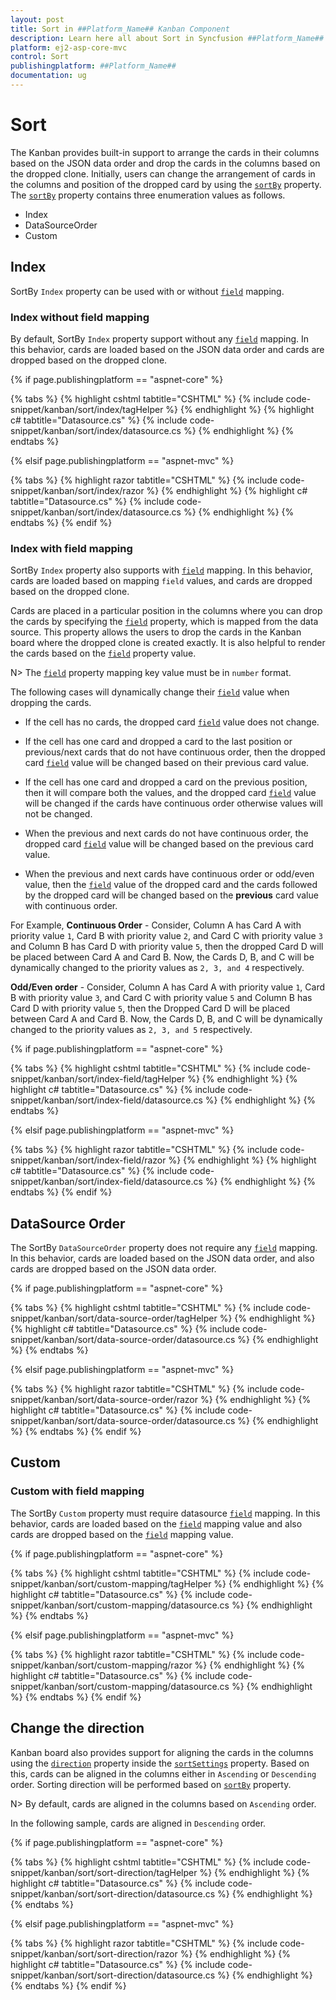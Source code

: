 ```yaml
---
layout: post
title: Sort in ##Platform_Name## Kanban Component
description: Learn here all about Sort in Syncfusion ##Platform_Name## Kanban component of Syncfusion Essential JS 2 and more.
platform: ej2-asp-core-mvc
control: Sort
publishingplatform: ##Platform_Name##
documentation: ug
---
```



# Sort

The Kanban provides built-in support to arrange the cards in their columns based on the JSON data order and drop the cards in the columns based on the dropped clone. Initially, users can change the arrangement of cards in the columns and position of the dropped card by using the [`sortBy`](../api/kanban/sortSettingsModel/#sortby) property. The [`sortBy`](../api/kanban/sortSettingsModel/#sortby) property contains three enumeration values as follows.

* Index
* DataSourceOrder
* Custom

## Index

SortBy `Index` property can be used with or without [`field`](../api/kanban/sortSettingsModel/#field) mapping.

### Index without field mapping

By default, SortBy `Index` property support without any [`field`](../api/kanban/sortSettingsModel/#field) mapping. In this behavior, cards are loaded based on the JSON data order and cards are dropped based on the dropped clone.

{% if page.publishingplatform == "aspnet-core" %}

{% tabs %}
{% highlight cshtml tabtitle="CSHTML" %}
{% include code-snippet/kanban/sort/index/tagHelper %}
{% endhighlight %}
{% highlight c# tabtitle="Datasource.cs" %}
{% include code-snippet/kanban/sort/index/datasource.cs %}
{% endhighlight %}
{% endtabs %}

{% elsif page.publishingplatform == "aspnet-mvc" %}

{% tabs %}
{% highlight razor tabtitle="CSHTML" %}
{% include code-snippet/kanban/sort/index/razor %}
{% endhighlight %}
{% highlight c# tabtitle="Datasource.cs" %}
{% include code-snippet/kanban/sort/index/datasource.cs %}
{% endhighlight %}
{% endtabs %}
{% endif %}



### Index with field mapping

SortBy `Index` property also supports with [`field`](../api/kanban/sortSettingsModel/#field) mapping. In this behavior, cards are loaded based on mapping `field` values, and cards are dropped based on the dropped clone.

Cards are placed in a particular position in the columns where you can drop the cards by specifying the [`field`](../api/kanban/sortSettingsModel/#field) property, which is mapped from the data source. This property allows the users to drop the cards in the Kanban board where the dropped clone is created exactly. It is also helpful to render the cards based on the [`field`](../api/kanban/sortSettingsModel/#field) property value.

N> The [`field`](../api/kanban/sortSettingsModel/#field) property mapping key value must be in `number` format.

The following cases will dynamically change their [`field`](../api/kanban/sortSettingsModel/#field) value when dropping the cards.

* If the cell has no cards, the dropped card [`field`](../api/kanban/sortSettingsModel/#field) value does not change.

* If the cell has one card and dropped a card to the last position or previous/next cards that do not have continuous order, then the dropped card [`field`](../api/kanban/sortSettingsModel/#field) value will be changed based on their previous card value.

* If the cell has one card and dropped a card on the previous position, then it will compare both the values, and the dropped card [`field`](../api/kanban/sortSettingsModel/#field) value will be changed if the cards have continuous order otherwise values will not be changed.

* When the previous and next cards do not have continuous order, the dropped card [`field`](../api/kanban/sortSettingsModel/#field) value will be changed based on the previous card value.

* When the previous and next cards have continuous order or odd/even value, then the [`field`](../api/kanban/sortSettingsModel/#field) value of the dropped card and the cards followed by the dropped card will be changed based on the **previous** card value with continuous order.

For Example,
**Continuous Order** -
Consider,  Column A has Card A with priority value `1`, Card B with priority value `2`, and Card C with priority value `3` and Column B has Card D with priority value `5`, then the dropped Card D will be placed between Card A and Card B. Now, the Cards D, B, and C will be dynamically changed to the priority values as `2, 3, and 4` respectively.

**Odd/Even order** -
Consider, Column A has Card A with priority value `1`, Card B with priority value `3`, and Card C with priority value `5` and Column B has Card D with priority value `5`, then the Dropped Card D will be placed between Card A and Card B. Now, the Cards D, B, and C will be dynamically changed to the priority values as `2, 3, and 5` respectively.

{% if page.publishingplatform == "aspnet-core" %}

{% tabs %}
{% highlight cshtml tabtitle="CSHTML" %}
{% include code-snippet/kanban/sort/index-field/tagHelper %}
{% endhighlight %}
{% highlight c# tabtitle="Datasource.cs" %}
{% include code-snippet/kanban/sort/index-field/datasource.cs %}
{% endhighlight %}
{% endtabs %}

{% elsif page.publishingplatform == "aspnet-mvc" %}

{% tabs %}
{% highlight razor tabtitle="CSHTML" %}
{% include code-snippet/kanban/sort/index-field/razor %}
{% endhighlight %}
{% highlight c# tabtitle="Datasource.cs" %}
{% include code-snippet/kanban/sort/index-field/datasource.cs %}
{% endhighlight %}
{% endtabs %}
{% endif %}



## DataSource Order

The SortBy `DataSourceOrder` property does not require any [`field`](../api/kanban/sortSettingsModel/#field) mapping. In this behavior, cards are loaded based on the JSON data order, and also cards are dropped based on the JSON data order.

{% if page.publishingplatform == "aspnet-core" %}

{% tabs %}
{% highlight cshtml tabtitle="CSHTML" %}
{% include code-snippet/kanban/sort/data-source-order/tagHelper %}
{% endhighlight %}
{% highlight c# tabtitle="Datasource.cs" %}
{% include code-snippet/kanban/sort/data-source-order/datasource.cs %}
{% endhighlight %}
{% endtabs %}

{% elsif page.publishingplatform == "aspnet-mvc" %}

{% tabs %}
{% highlight razor tabtitle="CSHTML" %}
{% include code-snippet/kanban/sort/data-source-order/razor %}
{% endhighlight %}
{% highlight c# tabtitle="Datasource.cs" %}
{% include code-snippet/kanban/sort/data-source-order/datasource.cs %}
{% endhighlight %}
{% endtabs %}
{% endif %}



## Custom

### Custom with field mapping

The SortBy `Custom` property must require datasource [`field`](../api/kanban/sortSettingsModel/#field) mapping. In this behavior, cards are loaded based on the [`field`](../api/kanban/sortSettingsModel/#field) mapping value and also cards are dropped based on the [`field`](../api/kanban/sortSettingsModel/#field) mapping value.

{% if page.publishingplatform == "aspnet-core" %}

{% tabs %}
{% highlight cshtml tabtitle="CSHTML" %}
{% include code-snippet/kanban/sort/custom-mapping/tagHelper %}
{% endhighlight %}
{% highlight c# tabtitle="Datasource.cs" %}
{% include code-snippet/kanban/sort/custom-mapping/datasource.cs %}
{% endhighlight %}
{% endtabs %}

{% elsif page.publishingplatform == "aspnet-mvc" %}

{% tabs %}
{% highlight razor tabtitle="CSHTML" %}
{% include code-snippet/kanban/sort/custom-mapping/razor %}
{% endhighlight %}
{% highlight c# tabtitle="Datasource.cs" %}
{% include code-snippet/kanban/sort/custom-mapping/datasource.cs %}
{% endhighlight %}
{% endtabs %}
{% endif %}



## Change the direction

Kanban board also provides support for aligning the cards in the columns using the [`direction`](../api/kanban/sortSettingsModel/#direction) property inside the [`sortSettings`](../api/kanban/#sortsettings) property. Based on this, cards can be aligned in the columns either in `Ascending` or `Descending` order. Sorting direction will be performed based on [`sortBy`](../api/kanban/sortSettingsModel/#sortby) property.

N> By default, cards are aligned in the columns based on `Ascending` order.

In the following sample, cards are aligned in `Descending` order.

{% if page.publishingplatform == "aspnet-core" %}

{% tabs %}
{% highlight cshtml tabtitle="CSHTML" %}
{% include code-snippet/kanban/sort/sort-direction/tagHelper %}
{% endhighlight %}
{% highlight c# tabtitle="Datasource.cs" %}
{% include code-snippet/kanban/sort/sort-direction/datasource.cs %}
{% endhighlight %}
{% endtabs %}

{% elsif page.publishingplatform == "aspnet-mvc" %}

{% tabs %}
{% highlight razor tabtitle="CSHTML" %}
{% include code-snippet/kanban/sort/sort-direction/razor %}
{% endhighlight %}
{% highlight c# tabtitle="Datasource.cs" %}
{% include code-snippet/kanban/sort/sort-direction/datasource.cs %}
{% endhighlight %}
{% endtabs %}
{% endif %}


